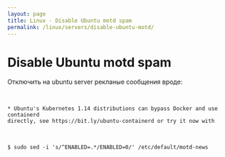 ```yaml
---
layout: page
title: Linux - Disable Ubuntu motd spam
permalink: /linux/servers/disable-ubuntu-motd/
---
```


# Disable Ubuntu motd spam

Отключить на ubuntu server рекланые сообщения вроде:

<br/>

    * Ubuntu's Kubernetes 1.14 distributions can bypass Docker and use containerd
    directly, see https://bit.ly/ubuntu-containerd or try it now with

<br/>

    $ sudo sed -i 's/^ENABLED=.*/ENABLED=0/' /etc/default/motd-news

